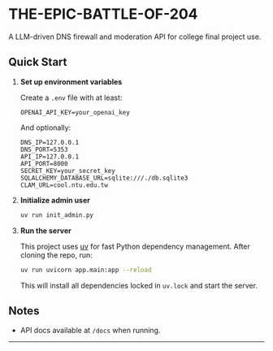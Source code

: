# THE-EPIC-BATTLE-OF-204

A LLM-driven DNS firewall and moderation API for college final project use.

## Quick Start

1. **Set up environment variables**

    Create a `.env` file with at least:

    ```env
    OPENAI_API_KEY=your_openai_key
    ```

    And optionally:

    ```env
    DNS_IP=127.0.0.1
    DNS_PORT=5353
    API_IP=127.0.0.1
    API_PORT=8000
    SECRET_KEY=your_secret_key
    SQLALCHEMY_DATABASE_URL=sqlite:///./db.sqlite3
    CLAM_URL=cool.ntu.edu.tw
    ```

1. **Initialize admin user**

    ```sh
    uv run init_admin.py
    ```

1. **Run the server**

    This project uses [uv](https://github.com/astral-sh/uv) for fast Python dependency management. After cloning the repo, run:

    ```sh
    uv run uvicorn app.main:app --reload
    ```

    This will install all dependencies locked in `uv.lock` and start the server.

## Notes

- API docs available at `/docs` when running.

---
